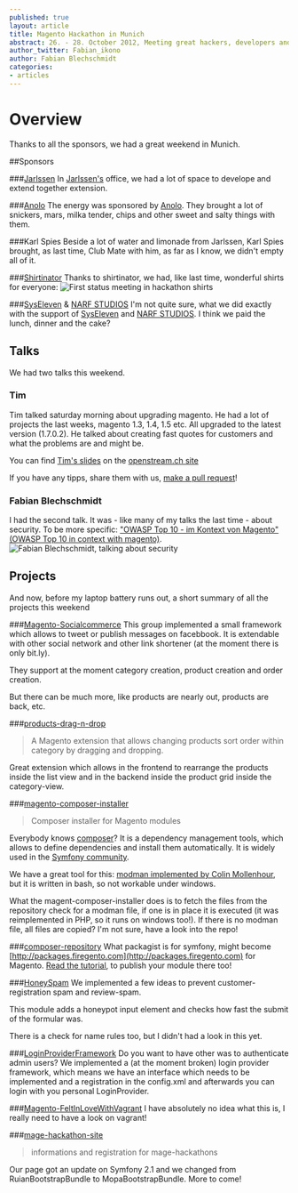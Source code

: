 ```yaml
---
published: true
layout: article
title: Magento Hackathon in Munich
abstract: 26. - 28. October 2012, Meeting great hackers, developers and friends. With the same spirit, we discuss problems, find solutions and implements them.
author_twitter: Fabian_ikono
author: Fabian Blechschmidt
categories:
- articles
---
```


# Overview
Thanks to all the sponsors, we had a great weekend in Munich. 

##Sponsors

###[Jarlssen](http://www.jarlssen.de/)
In [Jarlssen's](http://www.jarlssen.de/) office, we had a lot of space to develope and extend together extension.

###[Anolo](http://www.anolo.de/magento-hackathon.html)
The energy was sponsored by [Anolo](http://www.anolo.de/magento-hackathon.html). They brought a lot of snickers, mars, milka tender, chips and other sweet and salty things with them.

###Karl Spies
Beside a lot of water and limonade from Jarlssen, Karl Spies brought, as last time, Club Mate with him, as far as I know, we didn't empty all of it.

###[Shirtinator](http://www.shirtinator.de/)
Thanks to shirtinator, we had, like last time, wonderful shirts for everyone:
![First status meeting in hackathon shirts](https://pbs.twimg.com/media/A6OXq_hCQAEbkE7.jpg)

###[SysEleven](http://www.syseleven.de/) & [NARF STUDIOS](http://www.narf-studios.de/)
I'm not quite sure, what we did exactly with the support of [SysEleven](http://www.syseleven.de/) and [NARF STUDIOS](http://www.narf-studios.de/). I think we paid the lunch, dinner and the cake?


## Talks
We had two talks this weekend.
### Tim 
Tim talked saturday morning about upgrading magento. He had a lot of projects the last weeks, magento 1.3, 1.4, 1.5 etc. All upgraded to the latest version (1.7.0.2). He talked about creating fast quotes for customers and what the problems are and might be.

You can find [Tim's slides](http://www.openstream.ch/wp-content/uploads/2012/11/Estimating-Magento-Upgrades.pdf) on the [openstream.ch site](http://www.openstream.ch/)

If you have any tipps, share them with us, [make a pull request](https://github.com/magento-hackathon/upgrade-checklist)!

### Fabian Blechschmidt
I had the second talk. It was - like many of my talks the last time - about security. To be more specific: ["OWASP Top 10 - im Kontext von Magento" (OWASP Top 10 in context with magento)](http://www.ikonoshirt.de/stuff/12-10-27%20OWASP%20und%20Magento.pdf).
![Fabian Blechschmidt, talking about security](https://pbs.twimg.com/media/A6SM3dGCYAEL4UD.jpg)

## Projects
And now, before my laptop battery runs out, a short summary of all the projects this weekend

###[Magento-Socialcommerce](https://github.com/magento-hackathon/Magento-Socialcommerce)
This group implemented a small framework which allows to tweet or publish messages on facebbook. It is extendable with other social network and other link shortener (at the moment there is only bit.ly).

They support at the moment category creation, product creation and order creation. 

But there can be much more, like products are nearly out, products are back, etc.

###[products-drag-n-drop](https://github.com/magento-hackathon/products-drag-n-drop)
> A Magento extension that allows changing products sort order within category by dragging and dropping.

Great extension which allows in the frontend to rearrange the products inside the list view and in the backend inside the product grid inside the category-view.

###[magento-composer-installer](https://github.com/magento-hackathon/magento-composer-installer)

> Composer installer for Magento modules

Everybody knows [composer](http://getcomposer.org/)? It is a dependency management tools, which allows to define dependencies and install them automatically. It is widely used in the [Symfony community](http://packagist.org/).

We have a great tool for this: [modman implemented by Colin Mollenhour](https://github.com/colinmollenhour/modman), but it is written in bash, so not workable under windows.

What the magent-composer-installer does is to fetch the files from the repository check for a modman file, if one is in place it is executed (it was reimplemented in PHP, so it runs on windows too!). If there is no modman file, all files are copied? I'm not sure, have a look into the repo!

###[composer-repository](https://github.com/magento-hackathon/composer-repository)
What packagist is for symfony, might become [http://packages.firegento.com](http://packages.firegento.com) for Magento. [Read the tutorial](https://github.com/magento-hackathon/composer-repository/), to publish your module there too!


###[HoneySpam](https://github.com/magento-hackathon/HoneySpam)
We implemented a few ideas to prevent customer-registration spam and review-spam.

This module adds a honeypot input element and checks how fast the submit of the formular was.

There is a check for name rules too, but I didn't had a look in this yet.


###[LoginProviderFramework](https://github.com/magento-hackathon/LoginProviderFramework)
Do you want to have other was to authenticate admin users? We implemented a (at the moment broken) login provider framework, which means we have an interface which needs to be implemented and a registration in the config.xml and afterwards you can login with you personal LoginProvider.

###[Magento-FeltInLoveWithVagrant](https://github.com/magento-hackathon/Magento-FeltInLoveWithVagrant)
I have absolutely no idea what this is, I really need to have a look on vagrant!

###[mage-hackathon-site](https://github.com/magento-hackathon/mage-hackathon-site)

> informations and registration for mage-hackathons

Our page got an update on Symfony 2.1 and we changed from RuianBootstrapBundle to MopaBootstrapBundle. More to come!